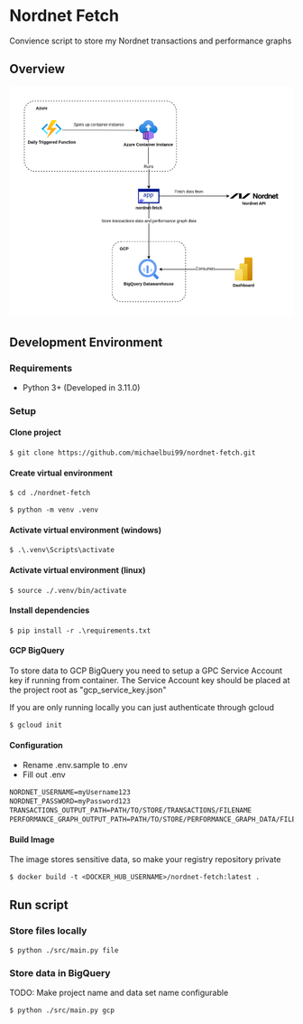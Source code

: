 # <strong>Nordnet Fetch</strong>

Convience script to store my Nordnet transactions and performance graphs

## <strong>Overview</strong>

![Solution overview](./doc/nordnet-fetch.drawio.png)

## <strong>Development Environment</strong>

### <strong>Requirements</strong>

-   Python 3+ (Developed in 3.11.0)

### <strong>Setup</strong>

#### <strong>Clone project</strong>

```console
$ git clone https://github.com/michaelbui99/nordnet-fetch.git
```

#### <strong>Create virtual environment</strong>

```console
$ cd ./nordnet-fetch
```

```console
$ python -m venv .venv
```

#### <strong>Activate virtual environment (windows)</strong>

```console
$ .\.venv\Scripts\activate
```

#### <strong>Activate virtual environment (linux)</strong>

```console
$ source ./.venv/bin/activate
```

#### <strong>Install dependencies</strong>

```console
$ pip install -r .\requirements.txt
```

#### <strong>GCP BigQuery</strong>

To store data to GCP BigQuery you need to setup a GPC Service Account key if running from container. The Service Account key should be placed at the project root as "gcp_service_key.json"

If you are only running locally you can just authenticate through gcloud

```console
$ gcloud init
```

#### <strong>Configuration</strong>

-   Rename .env.sample to .env
-   Fill out .env

```
NORDNET_USERNAME=myUsername123
NORDNET_PASSWORD=myPassword123
TRANSACTIONS_OUTPUT_PATH=PATH/TO/STORE/TRANSACTIONS/FILENAME
PERFORMANCE_GRAPH_OUTPUT_PATH=PATH/TO/STORE/PERFORMANCE_GRAPH_DATA/FILENAME
```

#### <strong>Build Image</strong>

The image stores sensitive data, so make your registry repository private

```console
$ docker build -t <DOCKER_HUB_USERNAME>/nordnet-fetch:latest .
```

## <strong>Run script</strong>

### <strong>Store files locally</strong>

```console
$ python ./src/main.py file
```

### <strong>Store data in BigQuery</strong>

TODO: Make project name and data set name configurable

```console
$ python ./src/main.py gcp
```

